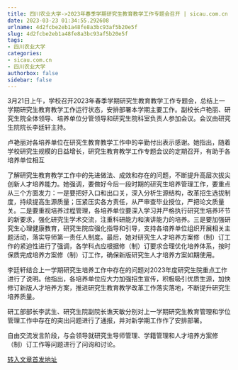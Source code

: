 ```yaml
---
title: 四川农业大学->2023年春季学期研究生教育教学工作专题会召开 | sicau.com.cn
date: 2023-03-23 01:34:55.292608
urlname: 4d2fcbe2eb1a48fe8a3bc93af5b20e5f
slug: 4d2fcbe2eb1a48fe8a3bc93af5b20e5f
tags: 
- 四川农业大学
categories:
- sicau.com.cn
- 四川农业大学
authorbox: false
sidebar: false
---
```

3月21日上午，学校召开2023年春季学期研究生教育教学工作专题会，总结上一学期研究生教育教学工作运行状态，安排部署本学期主要工作。副校长卢艳丽、研究生院全体领导、培养单位分管领导和研究生院科室负责人参加会议。会议由研究生院院长李廷轩主持。

卢艳丽对各培养单位在研究生教育教学工作中的辛勤付出表示感谢。她指出，随着学校研究生规模的日益增长，研究生教育教学工作专题会议的定期召开，有助于各培养单位相互
<!--more-->
了解研究生教育教学工作中的先进做法、成效和存在的问题，不断提升高层次拔尖创新人才培养能力。她强调，要做好今后一段时期的研究生培养管理工作，要重点从三个方面发力：一是要把好入口和出口关，深入分析生源结构，改革招生选拔制度，持续提高生源质量；压紧压实各方责任，从严审查毕业授位，严把论文质量关。二是要重视培养过程管理，各培养单位要深入学习并严格执行研究生培养环节的新要求，强化研究生学术交流，注重科研能力和演讲能力的培养。三是要加强研究生心理健康教育，研究生院应强化指导和引导，支持各培养单位组织开展相关主题活动，落实导师第一责任人制度。最后，她对研究生人才培养方案修（制）订工作的紧迫性进行了强调，各学科点应根据修（制）订要求合理优化培养体系，按时保质完成培养方案修（制）订工作，确保新版研究生人才培养方案如期使用。

李廷轩结合上一学期研究生培养工作中存在的问题对2023年度研究生院重点工作进行了说明。他指出，各培养单位应大力加强招生宣传，积极吸引优质生源，加快修订新版人才培养方案，推进研究生教育教学改革工作落实落地，不断提升研究生培养质量。

研工部部长李武生、研究生院副院长谯天敏分别对上一学期研究生教育管理和学位管理工作中存在的突出问题进行了通报，并对新学期工作作了安排部署。

自由交流发言阶段，与会领导就研究生导师管理、学籍管理和人才培养方案修（制）订工作等问题进行了问询和讨论。



[转入文章首发地址](https://news.sicau.edu.cn/info/1078/71480.htm)